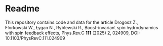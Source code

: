 # Readme
This repository contains code and data for the article
Drogosz Z., Florkowski W., Łygan N., Ryblewski R., Boost-invariant spin hydrodynamics with spin feedback effects, Phys.Rev.C **111** (2025) 2, 024909, DOI: 10.1103/PhysRevC.111.024909
